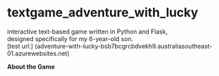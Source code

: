 # textgame_adventure_with_lucky
interactive text-based game written in Python and Flask,   
designed specifically for my 6-year-old son.  
[test url:] (adventure-with-lucky-bsb7bcgrcbdvekh9.australiasoutheast-01.azurewebsites.net)

**About the Game**


